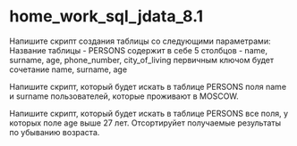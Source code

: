 # home_work_sql_jdata_8.1
Напишите скрипт создания таблицы со следующими параметрами:
Название таблицы - PERSONS
содержит в себе 5 столбцов - name, surname, age, phone_number, city_of_living
первичным ключом будет сочетание name, surname, age

Напишите скрипт, который будет искать в
таблице PERSONS поля name и surname пользователей, которые проживают в MOSCOW.

Напишите скрипт, который будет искать в таблице PERSONS все поля, у которых поле age выше 27 лет. 
Отсортируйет получаемые результаты по убыванию возраста.
